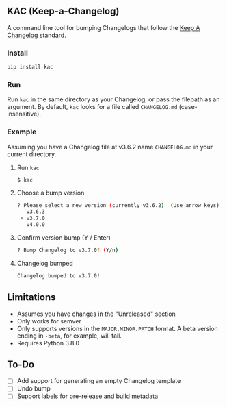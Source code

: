 ## KAC (Keep-a-Changelog)
A command line tool for bumping Changelogs that follow the [Keep A Changelog][1] standard.

### Install
```bash
pip install kac
```

### Run
Run `kac` in the same directory as your Changelog, or pass the filepath as an argument. By default, `kac` looks for a 
file called `CHANGELOG.md` (case-insensitive).

### Example
Assuming you have a Changelog file at v3.6.2 name `CHANGELOG.md` in your current directory.

1. Run `kac`
    ```bash
    $ kac
    ```
2. Choose a bump version
    ```bash
    ? Please select a new version (currently v3.6.2)  (Use arrow keys)
       v3.6.3
     » v3.7.0
       v4.0.0
    ```
3. Confirm version bump (Y / Enter)
    ```bash
    ? Bump Changelog to v3.7.0? (Y/n)
    ```
4. Changelog bumped
   ```bash
   Changelog bumped to v3.7.0!
   ```
   
## Limitations
- Assumes you have changes in the "Unreleased" section 
- Only works for semver
- Only supports versions in the `MAJOR.MINOR.PATCH` format. A beta version ending in `-beta`, for example, 
will fail.
- Requires Python 3.8.0

## To-Do
- [ ] Add support for generating an empty Changelog template
- [ ] Undo bump
- [ ] Support labels for pre-release and build metadata

[1]: https://keepachangelog.com/en/1.0.0/